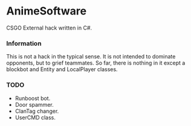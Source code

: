 # AnimeSoftware
CSGO External hack written in C#.

### Information
This is not a hack in the typical sense.  It is not intended to dominate opponents, but to grief teammates.  So far, there is nothing in it except a blockbot and Entity and LocalPlayer classes.

### TODO
- Runboost bot.
- Door spammer.
- ClanTag changer.
- UserCMD class.

